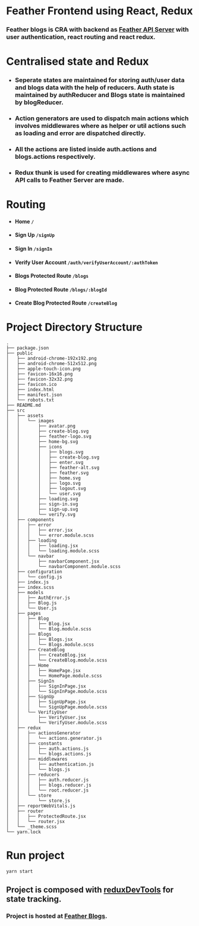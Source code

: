 # Feather Frontend using React, Redux

### Feather blogs is CRA with backend as [Feather API Server](https://github.com/abhay-tank/feather-api.git) with user authentication, react routing and react redux.

# Centralised state and Redux

- ### Seperate states are maintained for storing auth/user data and blogs data with the help of reducers. Auth state is maintained by authReducer and Blogs state is maintained by blogReducer.

- ### Action generators are used to dispatch main actions which involves middlewares where as helper or util actions such as loading and error are dispatched directly.

- ### All the actions are listed inside auth.actions and blogs.actions respectively.

- ### Redux thunk is used for creating middlewares where async API calls to Feather Server are made.

# Routing

- #### Home `/`
- #### Sign Up `/signUp`
- #### Sign In `/signIn`
- #### Verify User Account `/auth/verifyUserAccount/:authToken`
- #### Blogs **Protected Route** `/blogs`
- #### Blog **Protected Route** `/blogs/:blogId`
- #### Create Blog **Protected Route** `/createBlog`

# Project Directory Structure

```
.
├── package.json
├── public
│   ├── android-chrome-192x192.png
│   ├── android-chrome-512x512.png
│   ├── apple-touch-icon.png
│   ├── favicon-16x16.png
│   ├── favicon-32x32.png
│   ├── favicon.ico
│   ├── index.html
│   ├── manifest.json
│   └── robots.txt
├── README.md
├── src
│   ├── assets
│   │   └── images
│   │       ├── avatar.png
│   │       ├── create-blog.svg
│   │       ├── feather-logo.svg
│   │       ├── home-bg.svg
│   │       ├── icons
│   │       │   ├── blogs.svg
│   │       │   ├── create-blog.svg
│   │       │   ├── enter.svg
│   │       │   ├── feather-alt.svg
│   │       │   ├── feather.svg
│   │       │   ├── home.svg
│   │       │   ├── logo.svg
│   │       │   ├── logout.svg
│   │       │   └── user.svg
│   │       ├── loading.svg
│   │       ├── sign-in.svg
│   │       ├── sign-up.svg
│   │       └── verify.svg
│   ├── components
│   │   ├── error
│   │   │   ├── error.jsx
│   │   │   └── error.module.scss
│   │   ├── loading
│   │   │   ├── loading.jsx
│   │   │   └── loading.module.scss
│   │   └── navbar
│   │       ├── navbarComponent.jsx
│   │       └── navbarComponent.module.scss
│   ├── configuration
│   │   └── config.js
│   ├── index.js
│   ├── index.scss
│   ├── models
│   │   ├── AuthError.js
│   │   ├── Blog.js
│   │   └── User.js
│   ├── pages
│   │   ├── Blog
│   │   │   ├── Blog.jsx
│   │   │   └── Blog.module.scss
│   │   ├── Blogs
│   │   │   ├── Blogs.jsx
│   │   │   └── Blogs.module.scss
│   │   ├── CreateBlog
│   │   │   ├── CreateBlog.jsx
│   │   │   └── CreateBlog.module.scss
│   │   ├── Home
│   │   │   ├── HomePage.jsx
│   │   │   └── HomePage.module.scss
│   │   ├── SignIn
│   │   │   ├── SignInPage.jsx
│   │   │   └── SignInPage.module.scss
│   │   ├── SignUp
│   │   │   ├── SignUpPage.jsx
│   │   │   └── SignUpPage.module.scss
│   │   └── VerifiyUser
│   │       ├── VerifyUser.jsx
│   │       └── VerifyUser.module.scss
│   ├── redux
│   │   ├── actionsGenerator
│   │   │   └── actions.generator.js
│   │   ├── constants
│   │   │   ├── auth.actions.js
│   │   │   └── blogs.actions.js
│   │   ├── middlewares
│   │   │   ├── authentication.js
│   │   │   └── blogs.js
│   │   ├── reducers
│   │   │   ├── auth.reducer.js
│   │   │   ├── blogs.reducer.js
│   │   │   └── root.reducer.js
│   │   └── store
│   │       └── store.js
│   ├── reportWebVitals.js
│   ├── router
│   │   ├── ProtectedRoute.jsx
│   │   └── router.jsx
│   └── _theme.scss
└── yarn.lock
```

# Run project

```bash
yarn start
```

## Project is composed with [reduxDevTools](https://github.com/zalmoxisus/redux-devtools-extension) for state tracking.

### Project is hosted at [Feather Blogs](https://feather-blogs.herokuapp.com/).
